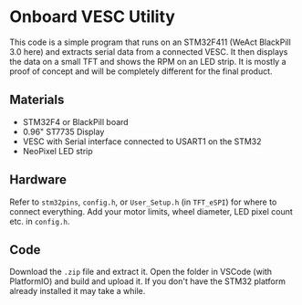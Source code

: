 # Onboard VESC Utility
This code is a simple program that runs on an STM32F411 (WeAct BlackPill 3.0 here) and extracts serial data from a connected VESC. It then displays the data on a small TFT and shows the RPM on an LED strip.
It is mostly a proof of concept and will be completely different for the final product.

## Materials
- STM32F4 or BlackPill board
- 0.96" ST7735 Display
- VESC with Serial interface connected to USART1 on the STM32
- NeoPixel LED strip

## Hardware
Refer to `stm32pins`, `config.h`, or `User_Setup.h` (in `TFT_eSPI`) for where to connect everything.
Add your motor limits, wheel diameter, LED pixel count etc. in `config.h`.

## Code
Download the `.zip` file and extract it. Open the folder in VSCode (with PlatformIO) and build and upload it. If you don't have the STM32 platform already installed it may take a while.
